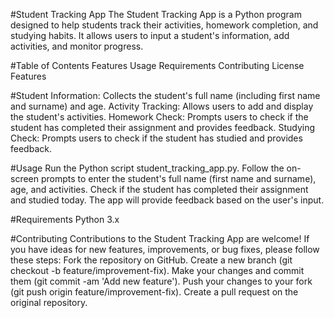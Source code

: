 #Student Tracking App
The Student Tracking App is a Python program designed to help students track their activities, homework completion, and studying habits. It allows users to input a student's information, add activities, and monitor progress.

#Table of Contents
Features
Usage
Requirements
Contributing
License
Features

#Student Information: Collects the student's full name (including first name and surname) and age.
Activity Tracking: Allows users to add and display the student's activities.
Homework Check: Prompts users to check if the student has completed their assignment and provides feedback.
Studying Check: Prompts users to check if the student has studied and provides feedback.

#Usage
Run the Python script student_tracking_app.py.
Follow the on-screen prompts to enter the student's full name (first name and surname), age, and activities.
Check if the student has completed their assignment and studied today.
The app will provide feedback based on the user's input.

#Requirements
Python 3.x

#Contributing
Contributions to the Student Tracking App are welcome! If you have ideas for new features, improvements, or bug fixes, please follow these steps:
Fork the repository on GitHub.
Create a new branch (git checkout -b feature/improvement-fix).
Make your changes and commit them (git commit -am 'Add new feature').
Push your changes to your fork (git push origin feature/improvement-fix).
Create a pull request on the original repository.
